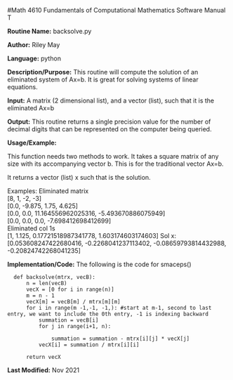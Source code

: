 #Math 4610 Fundamentals of Computational Mathematics Software Manual T

**Routine Name:**           backsolve.py

**Author:** Riley May

**Language:** python

**Description/Purpose:** This routine will compute the solution of an eliminated system of Ax=b. It is great for solving 
systems of linear equations. 

**Input:** A matrix (2 dimensional list), and a vector (list), such that it is the eliminated Ax=b

**Output:** This routine returns a single precision value for the number of decimal digits that can be represented on the
computer being queried.

**Usage/Example:**

This function needs two methods to work. 
It takes a square matrix of any size with its accompanying vector b. This is for the traditional vector Ax=b. 

It returns a vector (list) x such that is the solution. 

Examples:
Eliminated matrix  
[8, 1, -2, -3]   
[0.0, -9.875, 1.75, 4.625]   
[0.0, 0.0, 11.164556962025316, -5.493670886075949]   
[0.0, 0.0, 0.0, -7.698412698412699]     
Eliminated col 1s         
[1, 1.125, 0.17721518987341778, 1.603174603174603] 
Sol x:  [0.053608247422680416, -0.2268041237113402, -0.08659793814432988, -0.20824742268041235] 


**Implementation/Code:** The following is the code for smaceps()


      def backsolve(mtrx, vecB):
          n = len(vecB)
          vecX = [0 for i in range(n)]
          m = n - 1
          vecX[m] = vecB[m] / mtrx[m][m]
          for i in range(m -1,-1, -1,): #start at m-1, second to last entry, we want to include the 0th entry, -1 is indexing backward
              summation = vecB[i]
              for j in range(i+1, n):
                  
                  summation = summation - mtrx[i][j] * vecX[j]
              vecX[i] = summation / mtrx[i][i]
      
          return vecX

**Last Modified:** Nov 2021
